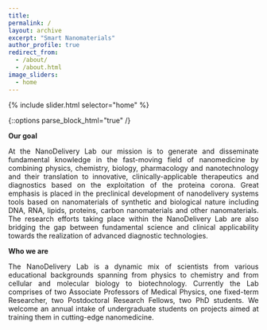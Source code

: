 ```yaml
---
title: 
permalink: /
layout: archive
excerpt: "Smart Nanomaterials"
author_profile: true
redirect_from:
  - /about/
  - /about.html
image_sliders:
  - home
---
```


{% include slider.html selector="home" %}

{::options parse_block_html="true" /}

<body align="justify">

<p align= "justify">

**Our goal** <br>

At the NanoDelivery Lab our mission is to generate and disseminate fundamental knowledge in the fast-moving field of nanomedicine by combining physics, chemistry, biology, pharmacology and nanotechnology and their translation to innovative, clinically-applicable therapeutics and diagnostics based on the exploitation of the proteina corona. Great emphasis is placed in the preclinical development of nanodelivery systems tools based on nanomaterials of synthetic and biological nature including DNA, RNA, lipids, proteins, carbon nanomaterials and other nanomaterials. The research efforts taking place within the NanoDelivery Lab are also bridging the gap between fundamental science and clinical applicability towards the realization of advanced diagnostic technologies. <br>

**Who we are** <br>

The NanoDelivery Lab is a dynamic mix of scientists from various educational backgrounds spanning from physics to chemistry and from cellular and molecular biology to biotechnology. Currently the Lab comprises of two Associate Professors of Medical Physics, one fixed-term Researcher, two Postdoctoral Research Fellows, two PhD students. We welcome an annual intake of undergraduate students on projects aimed at training them in cutting-edge nanomedicine. <br>

